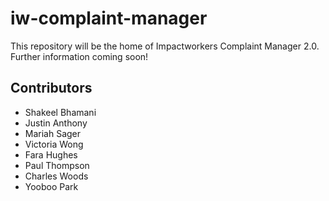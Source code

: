 # iw-complaint-manager

This repository will be the home of Impactworkers Complaint Manager 2.0. Further information coming soon!

## Contributors

- Shakeel Bhamani
- Justin Anthony
- Mariah Sager
- Victoria Wong
- Fara Hughes 
- Paul Thompson
- Charles Woods
- Yooboo Park
